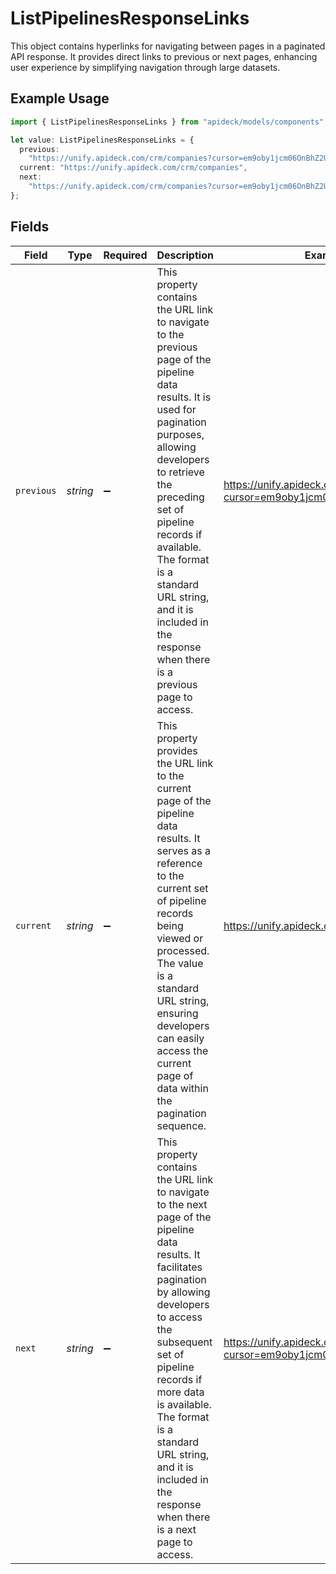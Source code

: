 # ListPipelinesResponseLinks

This object contains hyperlinks for navigating between pages in a paginated API response. It provides direct links to previous or next pages, enhancing user experience by simplifying navigation through large datasets.

## Example Usage

```typescript
import { ListPipelinesResponseLinks } from "apideck/models/components";

let value: ListPipelinesResponseLinks = {
  previous:
    "https://unify.apideck.com/crm/companies?cursor=em9oby1jcm06OnBhZ2U6OjE%3D",
  current: "https://unify.apideck.com/crm/companies",
  next:
    "https://unify.apideck.com/crm/companies?cursor=em9oby1jcm06OnBhZ2U6OjM",
};
```

## Fields

| Field                                                                                                                                                                                                                                                                                                                                       | Type                                                                                                                                                                                                                                                                                                                                        | Required                                                                                                                                                                                                                                                                                                                                    | Description                                                                                                                                                                                                                                                                                                                                 | Example                                                                                                                                                                                                                                                                                                                                     |
| ------------------------------------------------------------------------------------------------------------------------------------------------------------------------------------------------------------------------------------------------------------------------------------------------------------------------------------------- | ------------------------------------------------------------------------------------------------------------------------------------------------------------------------------------------------------------------------------------------------------------------------------------------------------------------------------------------- | ------------------------------------------------------------------------------------------------------------------------------------------------------------------------------------------------------------------------------------------------------------------------------------------------------------------------------------------- | ------------------------------------------------------------------------------------------------------------------------------------------------------------------------------------------------------------------------------------------------------------------------------------------------------------------------------------------- | ------------------------------------------------------------------------------------------------------------------------------------------------------------------------------------------------------------------------------------------------------------------------------------------------------------------------------------------- |
| `previous`                                                                                                                                                                                                                                                                                                                                  | *string*                                                                                                                                                                                                                                                                                                                                    | :heavy_minus_sign:                                                                                                                                                                                                                                                                                                                          | This property contains the URL link to navigate to the previous page of the pipeline data results. It is used for pagination purposes, allowing developers to retrieve the preceding set of pipeline records if available. The format is a standard URL string, and it is included in the response when there is a previous page to access. | https://unify.apideck.com/crm/companies?cursor=em9oby1jcm06OnBhZ2U6OjE%3D                                                                                                                                                                                                                                                                   |
| `current`                                                                                                                                                                                                                                                                                                                                   | *string*                                                                                                                                                                                                                                                                                                                                    | :heavy_minus_sign:                                                                                                                                                                                                                                                                                                                          | This property provides the URL link to the current page of the pipeline data results. It serves as a reference to the current set of pipeline records being viewed or processed. The value is a standard URL string, ensuring developers can easily access the current page of data within the pagination sequence.                         | https://unify.apideck.com/crm/companies                                                                                                                                                                                                                                                                                                     |
| `next`                                                                                                                                                                                                                                                                                                                                      | *string*                                                                                                                                                                                                                                                                                                                                    | :heavy_minus_sign:                                                                                                                                                                                                                                                                                                                          | This property contains the URL link to navigate to the next page of the pipeline data results. It facilitates pagination by allowing developers to access the subsequent set of pipeline records if more data is available. The format is a standard URL string, and it is included in the response when there is a next page to access.    | https://unify.apideck.com/crm/companies?cursor=em9oby1jcm06OnBhZ2U6OjM                                                                                                                                                                                                                                                                      |